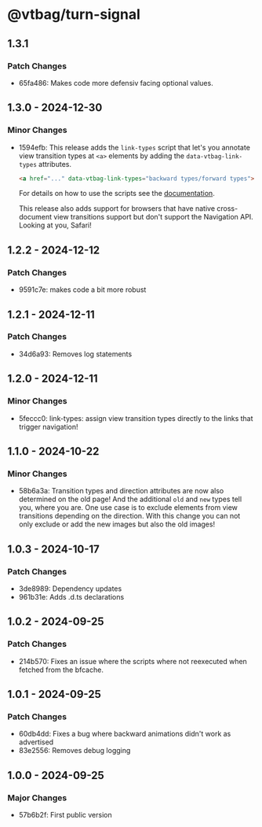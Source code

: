 # @vtbag/turn-signal

## 1.3.1

### Patch Changes

- 65fa486: Makes code more defensiv facing optional values.

## 1.3.0 - 2024-12-30

### Minor Changes

- 1594efb: This release adds the `link-types` script that let's you annotate view transition types at `<a>` elements by adding the `data-vtbag-link-types` attributes.

  ```html
  <a href="..." data-vtbag-link-types="backward types/forward types"></a>
  ```

  For details on how to use the scripts see the [documentation](https://vtbag.dev/tools/turn-signal/).

  This release also adds support for browsers that have native cross-document view transitions support but don't support the Navigation API. Looking at you, Safari!

## 1.2.2 - 2024-12-12

### Patch Changes

- 9591c7e: makes code a bit more robust

## 1.2.1 - 2024-12-11

### Patch Changes

- 34d6a93: Removes log statements

## 1.2.0 - 2024-12-11

### Minor Changes

- 5feccc0: link-types: assign view transition types directly to the links that trigger navigation!

## 1.1.0 - 2024-10-22

### Minor Changes

- 58b6a3a: Transition types and direction attributes are now also determined on the old page!
  And the additional `old` and `new` types tell you, where you are.
  One use case is to exclude elements from view transitions depending on the direction.
  With this change you can not only exclude or add the new images but also the old images!

## 1.0.3 - 2024-10-17

### Patch Changes

- 3de8989: Dependency updates
- 961b31e: Adds .d.ts declarations

## 1.0.2 - 2024-09-25

### Patch Changes

- 214b570: Fixes an issue where the scripts where not reexecuted when fetched from the bfcache.

## 1.0.1 - 2024-09-25

### Patch Changes

- 60db4dd: Fixes a bug where backward animations didn't work as advertised
- 83e2556: Removes debug logging

## 1.0.0 - 2024-09-25

### Major Changes

- 57b6b2f: First public version
